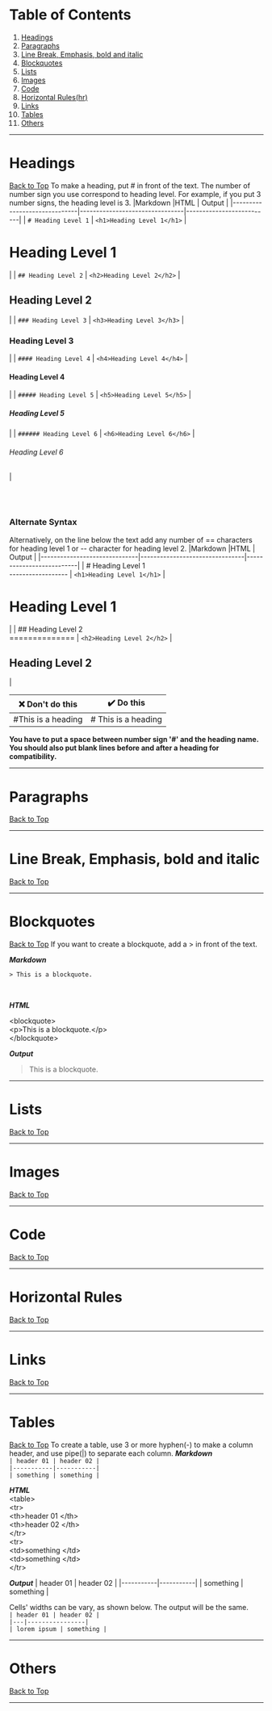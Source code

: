 # Table of Contents <a id="top"></a>
1. [Headings](#headings)
2. [Paragraphs](#paragraphs)
3. [Line Break, Emphasis, bold and italic](#LbEBI)
4. [Blockquotes](#blockquotes)
5. [Lists](#lists)
6. [Images](#images)
7. [Code](#code)
8. [Horizontal Rules(hr)](#hr)
9. [Links](#links)
10. [Tables](#tables)
11. [Others](#others)

*****

# Headings <a id="headings"></a>
[Back to Top](#top)
To make a heading, put # in front of the text. The number of number sign you use correspond to heading level. For example, if you put 3 number signs, the heading level is 3.
|Markdown                      |HTML                            | Output                   |
|------------------------------|--------------------------------|--------------------------|
| ```# Heading Level 1```      | ```<h1>Heading Level 1</h1>``` | <h1>Heading Level 1</h1> |
| ```## Heading Level 2```     | ```<h2>Heading Level 2</h2>``` | <h2>Heading Level 2</h2> |
| ```### Heading Level 3```    | ```<h3>Heading Level 3</h3>``` | <h3>Heading Level 3</h3> |
| ```#### Heading Level 4```   | ```<h4>Heading Level 4</h4>``` | <h4>Heading Level 4</h4> |
| ```##### Heading Level 5```  | ```<h5>Heading Level 5</h5>``` | <h5>Heading Level 5</h5> | 
| ```###### Heading Level 6``` | ```<h6>Heading Level 6</h6>``` | <h6>Heading Level 6</h6> |

<br><br>

### Alternate Syntax
Alternatively, on the line below the text add any number of == characters for heading level 1 or -- character for heading level 2.
|Markdown                      |HTML                            | Output                   |
|------------------------------|--------------------------------|--------------------------|
| # Heading Level 1 <br> ------------------ | ```<h1>Heading Level 1</h1>``` | <h1>Heading Level 1</h1> |
| ## Heading Level 2 <br> ============== | ```<h2>Heading Level 2</h2>``` | <h2>Heading Level 2</h2> |


| :x: Don't do this        | :heavy_check_mark: Do this|
|--------------------------|---------------------------|
|    #This is a heading    | # This is a heading       |

**You have to put a space between number sign '#' and the heading name. You should also put blank lines before and after a heading for compatibility.**

*****

# Paragraphs <a id="paragraphs"></a>
[Back to Top](#top)

*****

# Line Break, Emphasis, bold and italic <a id="LbEBI"></a>
[Back to Top](#top)

*****

# Blockquotes <a id="Blockquotes"></a>
[Back to Top](#top)
If you want to create a blockquote, add a > in front of the text.

***Markdown***

`> This is a blockquote.`

<br>

***HTML***

&lt;blockquote&gt;<br>
   &lt;p&gt;This is a blockquote.&lt;/p&gt;<br>
&lt;/blockquote&gt;
<br>

***Output***
  > This is a blockquote.
*****

# Lists <a id="lists"></a>
[Back to Top](#top)

*****

# Images <a id="images"></a>
[Back to Top](#top)
*****

# Code <a id="code"></a>
[Back to Top](#top)

*****

# Horizontal Rules <a id="hr"></a>
[Back to Top](#top)

*****

# Links <a id="links"></a>
[Back to Top](#top)

*****

# Tables <a id="tables"></a>
[Back to Top](#top)
To create a table, use 3 or more hyphen(-) to make a column header, and use pipe(|) to separate each column.
***Markdown*** <br>
`| header 01 | header 02 |`<br>
`|-----------|-----------|`<br>
`| something | something |`<br>

***HTML*** <br>
&lt;table&gt;<br>
    &lt;tr&gt;<br>
        &lt;th&gt;header 01
        &lt;/th&gt;<br>
        &lt;th&gt;header 02
        &lt;/th&gt;<br>
    &lt;/tr&gt;<br>
    &lt;tr&gt;<br>
        &lt;td&gt;something
        &lt;/td&gt;<br>
        &lt;td&gt;something
        &lt;/td&gt;<br>
    &lt;/tr&gt;<br>

***Output***
| header 01 | header 02 |
|-----------|-----------|
| something | something |


Cells' widths can be vary, as shown below. The output will be the same.<br>
`| header 01 | header 02 |`<br>
`|---|----------------|`<br>
`| lorem ipsum | something |`<br>

*****

# Others <a id="others"></a>
[Back to Top](#top)

*****
